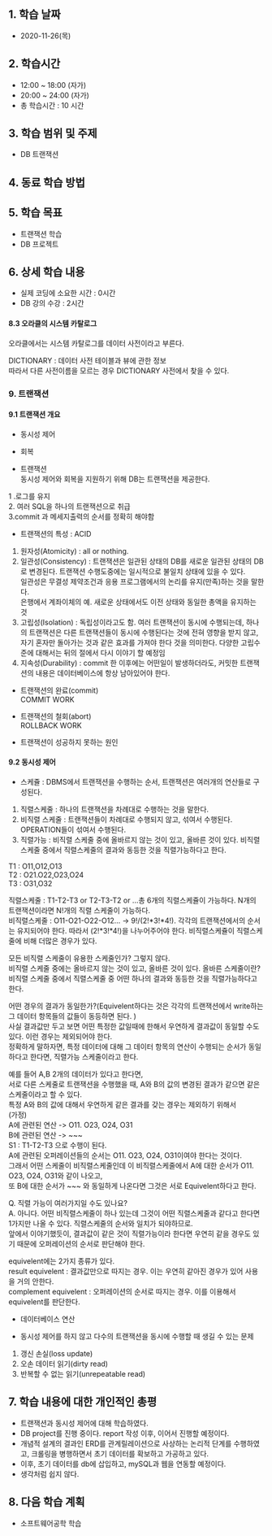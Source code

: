 ## 1. 학습 날짜
+ 2020-11-26(목)

## 2. 학습시간
+ 12:00 ~ 18:00 (자가)   
+ 20:00 ~ 24:00 (자가)
+ 총 학습시간 : 10 시간

## 3. 학습 범위 및 주제
+ DB 트랜잭션

## 4. 동료 학습 방법

## 5. 학습 목표
+ 트랜잭션 학습
+ DB 프로젝트

## 6. 상세 학습 내용
+ 실제 코딩에 소요한 시간 : 0시간    
+ DB 강의 수강 : 2시간    

    
#### 8.3 오라클의 시스템 카탈로그   
오라클에서는 시스템 카탈로그를 데이터 사전이라고 부른다.   
   
DICTIONARY : 데이터 사전 테이블과 뷰에 관한 정보   
따라서 다른 사전이름을 모르는 경우 DICTIONARY 사전에서 찾을 수 있다.   
   
### 9. 트랜잭션   
   
#### 9.1 트랜잭션 개요   
   
- 동시성 제어   
   
- 회복   
   
- 트랜잭션   
동시성 제어와 회복을 지원하기 위해 DB는 트랜잭션을 제공한다.   
   
1 .로그를 유지   
2. 여러 SQL을 하나의 트랜잭션으로 취급   
3.commit 과 메세지출력의 순서를 정확히 해야함   
    
- 트랜잭션의 특성 : ACID   
1. 원자성(Atomicity) : all or nothing.    
2. 일관성(Consistency) : 트랜잭션은 일관된 상태의 DB를 새로운 일관된 상태의 DB로 변경된다. 트랜잭션 수행도중에는 일시적으로 불일치 상태에 있을 수 있다.   
일관성은 무결성 제약조건과 응용 프로그램에서의 논리를 유지(만족)하는 것을 말한다.    
은행에서 계좌이체의 예. 새로운 상태에서도 이전 상태와 동일한 총액을 유지하는 것   
3. 고립성(Isolation) : 독립성이라고도 함. 여러 트랜잭션이 동시에 수행되는데, 하나의 트랜잭션은 다른 트랜잭션들이 동시에 수행된다는 것에 전혀 영향을 받지 않고, 자기 혼자만 돌아가는 것과 같은 효과를 가져야 한다 것을 의미한다. 다양한 고립수준에 대해서는 뒤의 절에서 다시 이야기 할 예정임   
4. 지속성(Durability) : commit 한 이후에는 어떤일이 발생하더라도, 커밋한 트랜잭션의 내용은 데이터베이스에 항상 남아있어야 한다.    
   
- 트랜잭션의 완료(commit)   
COMMIT WORK   
   
- 트랜잭션의 철회(abort)   
ROLLBACK WORK   
   
- 트랜잭션이 성공하지 못하는 원인   
   
#### 9.2 동시성 제어 
   
- 스케쥴 : DBMS에서 트랜잭션을 수행하는 순서, 트랜잭션은 여러개의 연산들로 구성된다.   
1. 직렬스케줄 : 하나의 트랜잭션을 차례대로 수행하는 것을 말한다.   
2. 비직렬 스케줄 : 트랜잭션들이 차례대로 수행되지 않고, 섞여서 수행된다. OPERATION들이 섞여서 수행된다.   
3. 직렬가능 : 비직렬 스케줄 중에 올바르지 않는 것이 있고, 올바른 것이 있다. 비직렬 스케줄 중에서 직렬스케줄의 결과와 동등한 것을 직렬가능하다고 한다.   
   
T1 : O11,O12,O13   
T2 : O21.O22,O23,O24   
T3 : O31,O32   
   
직렬스케줄 : T1-T2-T3 or T2-T3-T2 or ...총 6개의 직렬스케쥴이 가능하다. N개의 트랜잭션이라면 N!개의 직렬 스케줄이 가능하다.   
비직렬스케줄 : O11-O21-O22-O12... -> 9!/(2!*3!*4!). 각각의 트랜잭션에서의 순서는 유지되어야 한다. 따라서 (2!*3!*4!)을 나누어주어야 한다. 비직렬스케쥴이 직렬스케줄에 비해 더많은 경우가 있다.   
   
모든 비직렬 스케줄이 유용한 스케줄인가? 그렇지 않다.   
비직렬 스케줄 중에는 올바르지 않는 것이 있고, 올바른 것이 있다. 올바른 스케줄이란? 비직렬 스케줄 중에서 직렬스케줄 중 어떤 하나의 결과와 동등한 것을 직렬가능하다고 한다.   
   
어떤 경우의 결과가 동일한가?(Equivelent하다는 것은 각각의 트랜잭션에서 write하는 그 데이터 항목들의 값들이 동등하면 된다. )   
사실 결과값만 두고 보면 어떤 특정한 값일때에 한해서 우연하게 결과값이 동일할 수도 있다. 이런 경우는 제외되어야 한다.   
정확하게 말하자면, 특정 데이터에 대해 그 데이터 항목의 연산이 수행되는 순서가 동일하다고 한다면, 직렬가능 스케줄이라고 한다.   
   
예를 들어 A,B 2개의 데이터가 있다고 한다면,   
서로 다른 스케줄로 트랜잭션을 수행했을 때, A와 B의 값의 변경된 결과가 같으면 같은 스케줄이라고 할 수 있다.   
특정 A와 B의 값에 대해서 우연하게 같은 결과를 갖는 경우는 제외하기 위해서   
(가정)   
A에 관련된 연산 -> O11. O23, O24, O31   
B에 관련된 연산 -> ~~~   
S1 : T1-T2-T3 으로 수행이 된다.   
A에 관련된 오퍼레이션들의 순서는 O11. O23, O24, O31이여야 한다는 것이다.   
그래서 어떤 스케줄이 비직렬스케줄인데 이 비직렬스케줄에서 A에 대한 순서가 O11. O23, O24, O31와 같이 나오고,   
또 B에 대한 순서가 ~~~ 와 동일하게 나온다면 그것은 서로 Equivelent하다고 한다.   
   
Q. 직렬 가능이 여러가지일 수도 있나요?   
A. 아니다. 어떤 비직렬스케줄이 하나 있는데 그것이 어떤 직렬스케줄과 같다고 한다면 1가지만 나올 수 있다. 직렬스케줄의 순서와 일치가 되야하므로.   
앞에서 이야기했듯이, 결과값이 같은 것이 직렬가능이라 한다면 우연히 같을 경우도 있기 때문에 오퍼레이션의 순서로 판단해야 한다.   
   
equivelent에는 2가지 종류가 있다.   
result equivelent : 결과값만으로 따지는 경우. 이는 우연히 같아진 경우가 있어 사용을 거의 안한다.   
complement equivelent : 오퍼레이션의 순서로 따지는 경우. 이를 이용해서 equivelent를 판단한다.   
   
- 데이터베이스 연산   
   
- 동시성 제어를 하지 않고 다수의 트랜잭션을 동시에 수행할 때 생길 수 있는 문제   
1. 갱신 손실(loss update)   
2. 오손 데이터 읽기(dirty read)   
3. 반복할 수 없는 읽기(unrepeatable read)   

## 7. 학습 내용에 대한 개인적인 총평
- 트랜잭션과 동시성 제어에 대해 학습하였다.
- DB project를 진행 중이다. report 작성 이후, 이어서 진행할 예정이다.
- 개념적 설계의 결과인 ERD를 관계릴레이션으로 사상하는 논리적 단계를 수행하였고, 크롤링을 병행하면서 초기 데이터를 확보하고 가공하고 있다.
- 이후, 초기 데이터를 db에 삽입하고, mySQL과 웹을 연동할 예정이다.
- 생각처럼 쉽지 않다.

## 8. 다음 학습 계획
+ 소프트웨어공학 학습